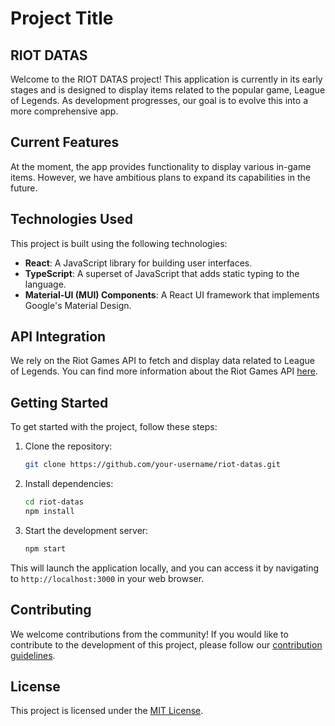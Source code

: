 # Project Title

## RIOT DATAS

Welcome to the RIOT DATAS project! This application is currently in its early stages and is designed to display items related to the popular game, League of Legends. As development progresses, our goal is to evolve this into a more comprehensive app.

## Current Features

At the moment, the app provides functionality to display various in-game items. However, we have ambitious plans to expand its capabilities in the future.

## Technologies Used

This project is built using the following technologies:

- **React**: A JavaScript library for building user interfaces.
- **TypeScript**: A superset of JavaScript that adds static typing to the language.
- **Material-UI (MUI) Components**: A React UI framework that implements Google's Material Design.

## API Integration

We rely on the Riot Games API to fetch and display data related to League of Legends. You can find more information about the Riot Games API [here](https://developer.riotgames.com/apis).

## Getting Started

To get started with the project, follow these steps:

1. Clone the repository:

    ```bash
    git clone https://github.com/your-username/riot-datas.git
    ```

2. Install dependencies:

    ```bash
    cd riot-datas
    npm install
    ```

3. Start the development server:

    ```bash
    npm start
    ```

This will launch the application locally, and you can access it by navigating to `http://localhost:3000` in your web browser.

## Contributing

We welcome contributions from the community! If you would like to contribute to the development of this project, please follow our [contribution guidelines](CONTRIBUTING.md).

## License

This project is licensed under the [MIT License](LICENSE).
